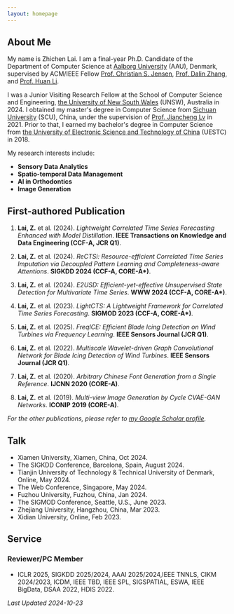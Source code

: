 ```yaml
---
layout: homepage
---
```


## About Me

My name is Zhichen Lai. I am a final-year Ph.D. Candidate of the Department of Computer Science at [Aalborg University](https://www.en.aau.dk/) (AAU), Denmark, supervised by ACM/IEEE Fellow [Prof. Christian S. Jensen](https://csj.cs.aau.dk/), [Prof. Dalin Zhang](https://dalinzhang.github.io/), and [Prof. Huan Li](https://longaspire.github.io/).


I was a Junior Visiting Research Fellow at the School of Computer Science and Engineering, [the University of New South Wales](https://www.unsw.edu.au/) (UNSW), Australia in 2024. I obtained my master's degree in Computer Science from [Sichuan University](https://en.scu.edu.cn/) (SCU), China, under the supervision of [Prof. Jiancheng Lv](https://cs.scu.edu.cn/info/1288/13627.htm) in 2021. Prior to that, I earned my bachelor's degree in Computer Science from [the University of Electronic Science and Technology of China](https://en.uestc.edu.cn/) (UESTC) in 2018.

My research interests include:
- **Sensory Data Analytics**
- **Spatio-temporal Data Management**
- **AI in Orthodontics**
- **Image Generation**

## First-authored Publication
1. **Lai, Z.** et al. (2024). *Lightweight Correlated Time Series Forecasting Enhanced with Model Distillation*. **IEEE Transactions on Knowledge and Data Engineering (CCF-A, JCR Q1)**.

2. **Lai, Z.** et al. (2024). *ReCTSi: Resource-efficient Correlated Time Series Imputation via Decoupled Pattern Learning and Completeness-aware Attentions*. **SIGKDD 2024 (CCF-A, CORE-A\*)**.

3. **Lai, Z.** et al. (2024). *E2USD: Efficient-yet-effective Unsupervised State Detection for Multivariate Time Series*. **WWW 2024 (CCF-A, CORE-A\*)**.

4. **Lai, Z.** et al. (2023). *LightCTS: A Lightweight Framework for Correlated Time Series Forecasting*. **SIGMOD 2023 (CCF-A, CORE-A\*)**.

5. **Lai, Z.** et al. (2025). *FreqICE: Efficient Blade Icing Detection on Wind Turbines via Frequency Learning*. **IEEE Sensors Journal (JCR Q1)**.

6. **Lai, Z.** et al. (2022). *Multiscale Wavelet-driven Graph Convolutional Network for Blade Icing Detection of Wind Turbines*. **IEEE Sensors Journal (JCR Q1)**.

7. **Lai, Z.** et al. (2020). *Arbitrary Chinese Font Generation from a Single Reference*. **IJCNN 2020 (CORE-A)**.

8. **Lai, Z.** et al. (2019). *Multi-view Image Generation by Cycle CVAE-GAN Networks*. **ICONIP 2019 (CORE-A)**.

_For the other publications, please refer to [my Google Scholar profile](https://scholar.google.com/citations?user=aHrrknoAAAAJ&hl=en)._

## Talk
- Xiamen University, Xiamen, China, Oct 2024.
- The SIGKDD Conference, Barcelona, Spain, August 2024.
- Tianjin University of Technology & Technical University of Denmark, Online, May 2024.
- The Web Conference, Singapore, May 2024.
- Fuzhou University, Fuzhou, China, Jan 2024.
- The SIGMOD Conference, Seattle, U.S., June 2023.
- Zhejiang University, Hangzhou, China, Mar 2023.
- Xidian University, Online, Feb 2023.

## Service

### Reviewer/PC Member
- ICLR 2025, SIGKDD 2025/2024, AAAI 2025/2024,IEEE TNNLS, CIKM 2024/2023, ICDM, IEEE TBD, IEEE SPL, SIGSPATIAL, ESWA, IEEE BigData, DSAA 2022, HDIS 2022.


_Last Updated 2024-10-23_
